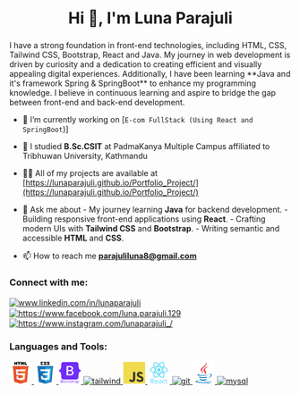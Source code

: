 
<h1 align="center">Hi 👋, I'm Luna Parajuli</h1>
<h3 align="center"> </h3>

<p>I have a strong foundation in front-end technologies, including HTML, CSS, Tailwind CSS, Bootstrap, React and Java. My journey in web development is driven by curiosity and a dedication to creating efficient and visually appealing digital experiences. Additionally, I have been learning **Java and it's framework Spring & SpringBoot** to enhance my programming knowledge. I believe in continuous learning and aspire to bridge the gap between front-end and back-end development.</p>

- 🔭 I’m currently working on [`E-com FullStack (Using React and SpringBoot`)]

- 🌱 I studied **B.Sc.CSIT** at PadmaKanya Multiple Campus affiliated to Tribhuwan University, Kathmandu

- 👨‍💻 All of my projects are available at [https://lunaparajuli.github.io/Portfolio_Project/](https://lunaparajuli.github.io/Portfolio_Project/)

- 💬 Ask me about
                  - My journey learning **Java** for backend development.
                  - Building responsive front-end applications using **React**.
                  - Crafting modern UIs with **Tailwind CSS** and **Bootstrap**.
                  - Writing semantic and accessible **HTML** and **CSS**.
                  

- 📫 How to reach me **parajuliluna8@gmail.com**

<h3 align="left">Connect with me:</h3>
<p align="left">
<a href="https://linkedin.com/in/www.linkedin.com/in/lunaparajuli" target="blank"><img align="center" src="https://raw.githubusercontent.com/rahuldkjain/github-profile-readme-generator/master/src/images/icons/Social/linked-in-alt.svg" alt="www.linkedin.com/in/lunaparajuli" height="30" width="40" /></a>
<a href="https://fb.com/https://www.facebook.com/luna.parajuli.129" target="blank"><img align="center" src="https://raw.githubusercontent.com/rahuldkjain/github-profile-readme-generator/master/src/images/icons/Social/facebook.svg" alt="https://www.facebook.com/luna.parajuli.129" height="30" width="40" /></a>
<a href="https://instagram.com/https://www.instagram.com/lunaparajuli_/" target="blank"><img align="center" src="https://raw.githubusercontent.com/rahuldkjain/github-profile-readme-generator/master/src/images/icons/Social/instagram.svg" alt="https://www.instagram.com/lunaparajuli_/" height="30" width="40" /></a>
</p>

<h3 align="left">Languages and Tools:</h3>
<p align="left"> <a href="https://www.w3.org/html/" target="_blank" rel="noreferrer"> <img src="https://raw.githubusercontent.com/devicons/devicon/master/icons/html5/html5-original-wordmark.svg" alt="html5" width="40" height="40"/> </a>  <a href="https://www.w3schools.com/css/" target="_blank" rel="noreferrer"> <img src="https://raw.githubusercontent.com/devicons/devicon/master/icons/css3/css3-original-wordmark.svg" alt="css3" width="40" height="40"/> </a>  <a href="https://getbootstrap.com" target="_blank" rel="noreferrer"> <img src="https://raw.githubusercontent.com/devicons/devicon/master/icons/bootstrap/bootstrap-plain-wordmark.svg" alt="bootstrap" width="40" height="40"/> </a>  <a href="https://tailwindcss.com/" target="_blank" rel="noreferrer"> <img src="https://www.vectorlogo.zone/logos/tailwindcss/tailwindcss-icon.svg" alt="tailwind" width="40" height="40"/> </a>  <a href="https://developer.mozilla.org/en-US/docs/Web/JavaScript" target="_blank" rel="noreferrer"> <img src="https://raw.githubusercontent.com/devicons/devicon/master/icons/javascript/javascript-original.svg" alt="javascript" width="40" height="40"/> </a> <a href="https://reactjs.org/" target="_blank" rel="noreferrer"> <img src="https://raw.githubusercontent.com/devicons/devicon/master/icons/react/react-original-wordmark.svg" alt="react" width="40" height="40"/> </a>  <a href="https://git-scm.com/" target="_blank" rel="noreferrer"> <img src="https://www.vectorlogo.zone/logos/git-scm/git-scm-icon.svg" alt="git" width="40" height="40"/> </a>  <a href="https://www.java.com" target="_blank" rel="noreferrer"> <img src="https://raw.githubusercontent.com/devicons/devicon/master/icons/java/java-original.svg" alt="java" width="40" height="40"/> </a>    
   <a href="https://www.mysql.com/" target="_blank" rel="noreferrer"> <img src="https://www.kreaweb.be/wp-content/uploads/2023/03/mysql.webp" alt="mysql" width="40" height="40"/> </a>    
</p>

